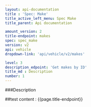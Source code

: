 ```yaml
---
layout: api-documentation
title : 'Spec: Make'
title_active_left_menu: Spec Make
title_parent: Api documentation

amount_version: 2
title-endpoint: makes
spec: spec_make
version: v2
api: vehicle
dropdown-link: 'api/vehicle/v2/makes'

level: 3
description_edpoint: 'Get makes by ID'
title_md : Description
number: 1
---
```


###Description

##test content : {{page.title-endpoint}} 
